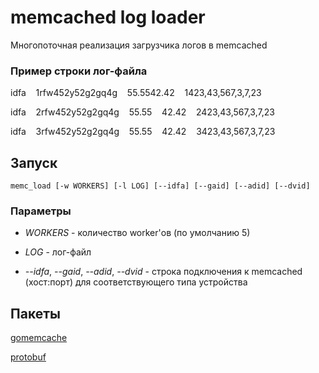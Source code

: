 # memcached log loader
Многопоточная реализация загрузчика логов в memcached

### Пример строки лог-файла
idfa&nbsp;&nbsp;&nbsp;&nbsp;1rfw452y52g2gq4g&nbsp;&nbsp;&nbsp;&nbsp;55.5542.42&nbsp;&nbsp;&nbsp;&nbsp;1423,43,567,3,7,23

idfa&nbsp;&nbsp;&nbsp;&nbsp;2rfw452y52g2gq4g&nbsp;&nbsp;&nbsp;&nbsp;55.55&nbsp;&nbsp;&nbsp;&nbsp;42.42&nbsp;&nbsp;&nbsp;&nbsp;2423,43,567,3,7,23

idfa&nbsp;&nbsp;&nbsp;&nbsp;3rfw452y52g2gq4g&nbsp;&nbsp;&nbsp;&nbsp;55.55&nbsp;&nbsp;&nbsp;&nbsp;42.42&nbsp;&nbsp;&nbsp;&nbsp;3423,43,567,3,7,23

## Запуск
```memc_load [-w WORKERS] [-l LOG] [--idfa] [--gaid] [--adid] [--dvid]```

### Параметры

- *WORKERS* - количество worker'ов (по умолчанию 5)

- *LOG* - лог-файл

- *--idfa*, *--gaid*, *--adid*, *--dvid* - строка подключения к memcached (хост:порт) для соответствующего типа устройства

## Пакеты
[gomemcache](https://github.com/bradfitz/gomemcache)

[protobuf](https://pkg.go.dev/google.golang.org/protobuf)
